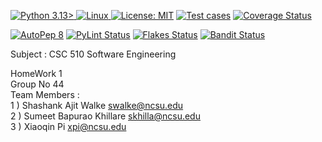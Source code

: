 <a href="https://docs.python.org/3.13/whatsnew/3.13.html"><img alt="Python 3.13>" src="https://img.shields.io/badge/Python-3776AB?style=for-the-badge&logo=python&logoColor=white">
<a href="https://docs.kernel.org/"><img alt="Linux" src="https://img.shields.io/badge/Linux-FCC624?style=for-the-badge&logo=linux&logoColor=black">
<a href="https://github.com/TeamAgileMinds-CSC-510/AgileMindsHw/blob/master/LICENSE"><img alt="License: MIT" src="https://img.shields.io/github/license/TeamAgileMinds-CSC-510/AgileMindsHw.svg"></a>
[![Test cases](https://github.com/TeamAgileMinds-CSC-510/AgileMindsHw/actions/workflows/run_test.yml/badge.svg)](https://github.com/TeamAgileMinds-CSC-510/AgileMindsHw/actions/workflows/run_test.yml)
[![Coverage Status](https://coveralls.io/repos/github/TeamAgileMinds-CSC-510/AgileMindsHw/badge.svg?branch=master)](https://coveralls.io/github/TeamAgileMinds-CSC-510/AgileMindsHw?branch=master)


[![AutoPep 8](https://github.com/TeamAgileMinds-CSC-510/AgileMindsHw/actions/workflows/autopep8.yml/badge.svg)](https://github.com/TeamAgileMinds-CSC-510/AgileMindsHw/actions/workflows/autopep8.yml/)
[![PyLint Status](https://github.com/TeamAgileMinds-CSC-510/AgileMindsHw/actions/workflows/pylint.yml/badge.svg)](https://github.com/TeamAgileMinds-CSC-510/AgileMindsHw/actions/workflows/pylint.yml/)
[![Flakes Status](https://github.com/TeamAgileMinds-CSC-510/AgileMindsHw/actions/workflows/flakes.yml/badge.svg)](https://github.com/TeamAgileMinds-CSC-510/AgileMindsHw/actions/workflows/flakes.yml)
[![Bandit Status](https://github.com/TeamAgileMinds-CSC-510/AgileMindsHw/actions/workflows/bandit.yml/badge.svg)](https://github.com/TeamAgileMinds-CSC-510/AgileMindsHw/actions/workflows/bandit.yml)

Subject : CSC 510 Software Engineering

HomeWork 1 <br>
Group No 44 <br>
Team Members : <br>
1 ) Shashank Ajit Walke        swalke@ncsu.edu <br>
2 ) Sumeet Bapurao Khillare    skhilla@ncsu.edu <br>
3 ) Xiaoqin Pi                 xpi@ncsu.edu <br>
